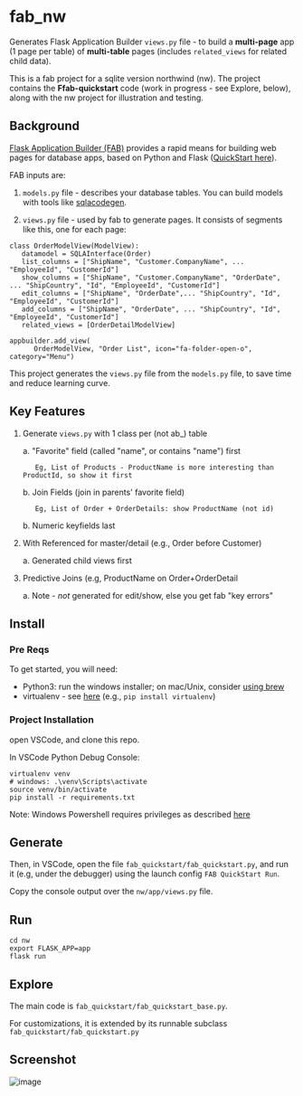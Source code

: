 # fab_nw
Generates Flask Application Builder `views.py` file - to build a __multi-page__ app (1 page per table) of __multi-table__ pages (includes `related_views` for related child data). 

This is a fab project for a sqlite version northwind (nw). The project contains the __Ffab-quickstart__ code (work in progress - see Explore, below), along with the nw project for illustration and testing.


## Background
[Flask Application Builder (FAB)](https://github.com/dpgaspar/Flask-AppBuilder) provides a rapid means for building web pages for database apps, based on Python and Flask ([QuickStart here](https://sites.google.com/view/app-logic-server/python-fab)).

FAB inputs are:

1. `models.py` file - describes your database tables.  You can build models with tools like [sqlacodegen](https://www.google.com/url?q=https%3A%2F%2Fpypi.org%2Fproject%2Fsqlacodegen%2F&sa=D&sntz=1&usg=AFQjCNHZ3ERjfnSO8MA8V20gzLjfeBaIxw).

1. `views.py` file - used by fab to generate pages.  It consists of segments like this, one for each page:

```
class OrderModelView(ModelView):
   datamodel = SQLAInterface(Order)
   list_columns = ["ShipName", "Customer.CompanyName", ... "EmployeeId", "CustomerId"]
   show_columns = ["ShipName", "Customer.CompanyName", "OrderDate", ... "ShipCountry", "Id", "EmployeeId", "CustomerId"]
   edit_columns = ["ShipName", "OrderDate",... "ShipCountry", "Id", "EmployeeId", "CustomerId"]
   add_columns = ["ShipName", "OrderDate", ... "ShipCountry", "Id", "EmployeeId", "CustomerId"]
   related_views = [OrderDetailModelView]

appbuilder.add_view(
      OrderModelView, "Order List", icon="fa-folder-open-o", category="Menu")
```


This project generates the `views.py` file from the `models.py` file, to save time and reduce learning curve.

## Key Features

1. Generate `views.py` with 1 class per (not ab_) table

    a. "Favorite" field (called "name", or contains "name") first
          
          Eg, List of Products - ProductName is more interesting than ProductId, so show it first
    
    b. Join Fields (join in parents' favorite field)
          
          Eg, List of Order + OrderDetails: show ProductName (not id)

    b. Numeric keyfields last

2. With Referenced for master/detail (e.g., Order before Customer)

    a. Generated child views first

3. Predictive Joins (e.g, ProductName on Order+OrderDetail

    a. Note - *not* generated for edit/show, else you get fab "key errors"



## Install

### Pre Reqs

To get started, you will need:

* Python3: run the windows installer; on mac/Unix, consider [using brew](https://opensource.com/article/19/5/python-3-default-mac#what-to-do)
* virtualenv - see [here](https://www.google.com/url?q=https%3A%2F%2Fpackaging.python.org%2Fguides%2Finstalling-using-pip-and-virtual-environments%2F%23creating-a-virtual-environment&sa=D&sntz=1&usg=AFQjCNEu-ZbYfqRMjNQ0D0DqU1mhFpDYmw)  (e.g.,  `pip install virtualenv`)


### Project Installation
open VSCode, and clone this repo.

In VSCode Python Debug Console:

```
virtualenv venv
# windows: .\venv\Scripts\activate
source venv/bin/activate
pip install -r requirements.txt
```

Note: Windows Powershell requires privileges as described [here](https://docs.microsoft.com/en-us/powershell/module/microsoft.powershell.core/about/about_execution_policies?view=powershel)


## Generate

Then, in VSCode, open the file `fab_quickstart/fab_quickstart.py`, and run it (e.g, under the debugger) using the launch config `FAB QuickStart Run`.

Copy the console output over the `nw/app/views.py` file.


## Run
```
cd nw
export FLASK_APP=app
flask run
```



## Explore

The main code is `fab_quickstart/fab_quickstart_base.py`.

For customizations, it is extended by its runnable subclass `fab_quickstart/fab_quickstart.py`

## Screenshot
    
![image](https://drive.google.com/uc?export=view&id=1Q3cG-4rQ6Q6RdZppvkrQzCDhDYHnk-F6)
